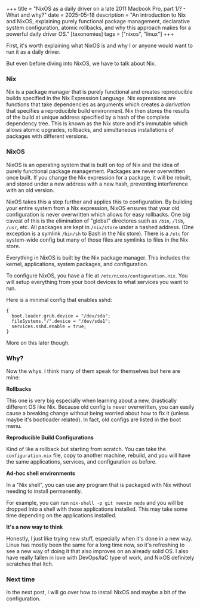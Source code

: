 +++
title = "NixOS as a daily driver on a late 2011 Macbook Pro, part 1/? - What and why?"
date = 2025-05-18
description = "An introduction to Nix and NixOS, explaining purely functional package management, declarative system configuration, atomic rollbacks, and why this approach makes for a powerful daily driver OS."
[taxonomies]
tags = ["nixos", "linux"]
+++

First, it's worth explaining what NixOS is and why I or anyone would want to
run it as a daily driver.

But even before diving into NixOS, we have to talk about Nix.

### Nix
Nix is a package manager that is purely functional and creates reproducible
builds specified in the Nix Expression Language. Nix expressions are functions
that take dependencies as arguments which creates a *derivation* that specifies
a reproducible build environment. Nix then stores the results of the build at
unique address specified by a hash of the complete dependency tree. This
is known as the Nix store and it's immutable which allows atomic upgrades,
rollbacks, and simultaneous installations of packages with different versions.

### NixOS
NixOS is an operating system that is built on top of Nix and the idea of purely
functional package management. Packages are never overwritten once built. If
you change the Nix expression for a package, it will be rebuilt, and stored
under a new address with a new hash, preventing interference with an old version.

NixOS takes this a step further and applies this to configuration. By building
your entire system from a Nix expression, NixOS ensures that your old
configuration is never overwritten which allows for easy rollbacks. One big
caveat of this is the elimination of "global" directores such as `/bin`,
`/lib`, `/usr`, etc. All packages are kept in `/nix/store` under a hashed
address. (One exception is a symlink `/bin/sh` to Bash in the Nix store). There
is a `/etc` for system-wide config but many of those files are symlinks to files
in the Nix store.

Everything in NixOS is built by the Nix package manager. This includes the
kernel, applications, system packages, and configuration.

To configure NixOS, you have a file at `/etc/nixos/configuration.nix`.
You will setup everything from your boot devices to what services you want
to run.

Here is a minimal config that enables sshd:

```
{
  boot.loader.grub.device = "/dev/sda";
  fileSystems."/".device = "/dev/sda1";
  services.sshd.enable = true;
}
```

More on this later though.


### Why?
Now the whys. I think many of them speak for themselves but here are mine:

**Rollbacks**

This one is very big especially when learning about a new, drastically different
OS like Nix. Because old config is never overwritten, you can easily cause a
breaking change without being worried about how to fix it (unless maybe it's
bootloader related). In fact, old configs are listed in the boot menu.

**Reproducible Build Configurations**

Kind of like a rollback but starting from scratch. You can take the
`configuration.nix` file, copy to another machine, rebuild, and you will have
the same applications, services, and configuration as before.

**Ad-hoc shell environments**

In a "Nix shell", you can use any program that is packaged with Nix without
needing to install permanently.

For example, you can run `nix-shell -p git neovim node` and you will be dropped
into a shell with those applications installed. This may take some time
depending on the applications installed.

**It's a new way to think**

Honestly, I just like trying new stuff, especially when it's done in a new way.
Linux has mostly been the same for a long time now, so it's refreshing to see
a new way of doing it that also improves on an already solid OS. I also
have really fallen in love with DevOps/IaC type of work, and NixOS definitely
scratches that itch.

### Next time
In the next post, I will go over how to install NixOS and maybe a bit of the
configuration.
